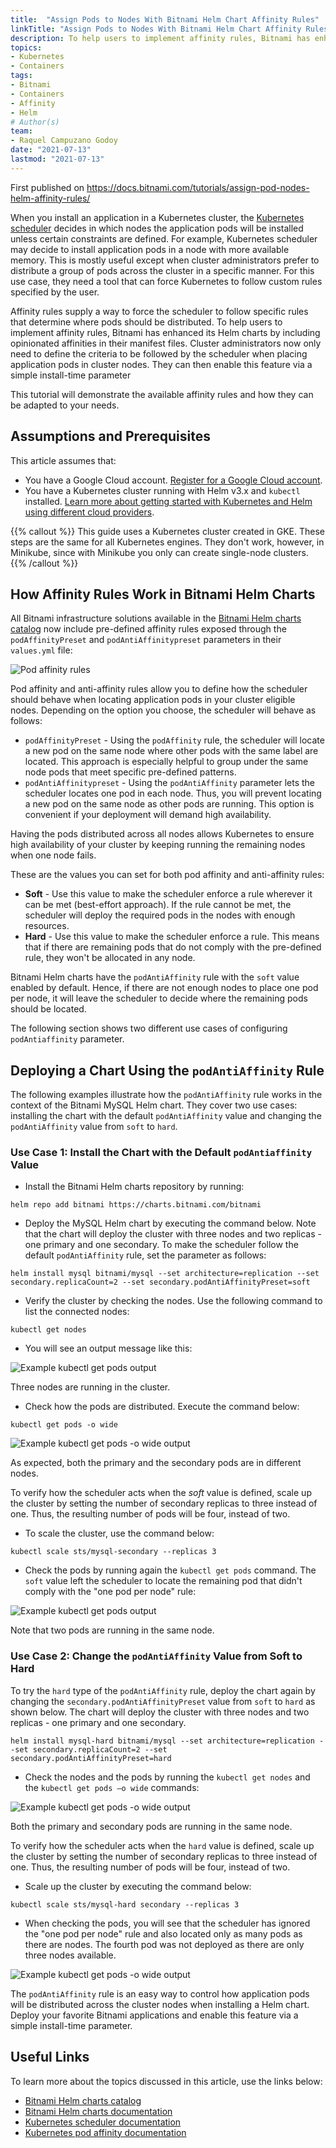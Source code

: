 ```yaml
---
title:  "Assign Pods to Nodes With Bitnami Helm Chart Affinity Rules"
linkTitle: "Assign Pods to Nodes With Bitnami Helm Chart Affinity Rules"
description: To help users to implement affinity rules, Bitnami has enhanced its Helm charts by including opinionated affinities in their manifest files. Check out this step-by-step guide to learn how to adapt them to your needs.
topics:
- Kubernetes
- Containers
tags:
- Bitnami
- Containers
- Affinity
- Helm
# Author(s)
team:
- Raquel Campuzano Godoy
date: "2021-07-13"
lastmod: "2021-07-13"
---
```


First published on https://docs.bitnami.com/tutorials/assign-pod-nodes-helm-affinity-rules/

When you install an application in a Kubernetes cluster, the [Kubernetes scheduler](https://kubernetes.io/docs/concepts/scheduling-eviction/kube-scheduler/) decides in which nodes the application pods will be installed unless certain constraints are defined. For example, Kubernetes scheduler may decide to install application pods in a node with more available memory. This is mostly useful except when cluster administrators prefer to distribute a group of pods across the cluster in a specific manner. For this use case, they need a tool that can force Kubernetes to follow custom rules specified by the user.

Affinity rules supply a way to force the scheduler to follow specific rules that determine where pods should be distributed. To help users to implement affinity rules, Bitnami has enhanced its Helm charts by including opinionated affinities in their manifest files. Cluster administrators now only need to define the criteria to be followed by the scheduler when placing application pods in cluster nodes. They can then enable this feature via a simple install-time parameter

This tutorial will demonstrate the available affinity rules and how they can be adapted to your needs.


## Assumptions and Prerequisites

This article assumes that:
* You have a Google Cloud account. [Register for a Google Cloud account](https://cloud.google.com/free).
* You have a Kubernetes cluster running with Helm v3.x and `kubectl` installed. [Learn more about getting started with Kubernetes and Helm using different cloud providers](https://docs.bitnami.com/kubernetes/).

{{% callout %}} This guide uses a Kubernetes cluster created in GKE. These steps are the same for all Kubernetes engines. They don't work, however, in Minikube, since with Minikube you only can create single-node clusters. {{% /callout %}}

## How Affinity Rules Work in Bitnami Helm Charts

All Bitnami infrastructure solutions available in the [Bitnami Helm charts catalog](https://github.com/bitnami/charts/tree/master/bitnami) now include pre-defined affinity rules exposed through the `podAffinityPreset` and `podAntiAffinitypreset` parameters in their `values.yml` file:

![Pod affinity rules](images/guides/kubernetes/bitnami-helm-chart-affinity-rules/image-1.png)

Pod affinity and anti-affinity rules allow you to define how the scheduler should behave when locating application pods in your cluster eligible nodes. Depending on the option you choose, the scheduler will behave as follows:

* `podAffinityPreset` - Using the `podAffinity` rule, the scheduler will locate a new pod on the same node where other pods with the same label are located. This approach is especially helpful to group under the same node pods that meet specific pre-defined patterns.
* `podAntiAffinitypreset` - Using the `podAntiAffinity` parameter lets the scheduler locates one pod in each node. Thus, you will prevent locating a new pod on the same node as other pods are running. This option is convenient if your deployment will demand high availability.

Having the pods distributed across all nodes allows Kubernetes to ensure high availability of your cluster by keeping running the remaining nodes when one node fails.

These are the values you can set for both pod affinity and anti-affinity rules:

* **Soft** - Use this value to make the scheduler enforce a rule wherever it can be met (best-effort approach). If the rule cannot be met, the scheduler will deploy the required pods in the nodes with enough resources.
* **Hard** - Use this value to make the scheduler enforce a rule. This means that if there are remaining pods that do not comply with the pre-defined rule, they won't be allocated in any node.

Bitnami Helm charts have the `podAntiAffinity` rule with the `soft` value enabled by default. Hence, if there are not enough nodes to place one pod per node, it will leave the scheduler to decide where the remaining pods should be located.

The following section shows two different use cases of configuring `podAntiaffinity` parameter.


## Deploying a Chart Using the `podAntiAffinity` Rule

The following examples illustrate how the `podAntiAffinity` rule works in the context of the Bitnami MySQL Helm chart. They cover two use cases: installing the chart with the default `podAntiAffinity` value and changing the `podAntiAffinity` value from `soft` to `hard`.


### Use Case 1: Install the Chart with the Default `podAntiaffinity` Value

* Install the Bitnami Helm charts repository by running:

```
helm repo add bitnami https://charts.bitnami.com/bitnami 
```

* Deploy the MySQL Helm chart by executing the command below. Note that the chart will deploy the cluster with three nodes and two replicas - one primary and one secondary. To make the scheduler follow the default `podAntiAffinity` rule, set the parameter as follows:

```
helm install mysql bitnami/mysql --set architecture=replication --set secondary.replicaCount=2 --set secondary.podAntiAffinityPreset=soft 
```

* Verify the cluster by checking the nodes. Use the following command to list the connected nodes:

```
kubectl get nodes 
```

* You will see an output message like this:

![Example kubectl get pods output](images/guides/kubernetes/bitnami-helm-chart-affinity-rules/image-2.png)

Three nodes are running in the cluster.

* Check how the pods are distributed. Execute the command below:

```
kubectl get pods -o wide 
```

![Example kubectl get pods -o wide output](images/guides/kubernetes/bitnami-helm-chart-affinity-rules/image-3.png)

As expected, both the primary and the secondary pods are in different nodes.

To verify how the scheduler acts when the _soft_ value is defined, scale up the cluster by setting the number of secondary replicas to three instead of one. Thus, the resulting number of pods will be four, instead of two.

* To scale the cluster, use the command below:

```
kubectl scale sts/mysql-secondary --replicas 3 
```

* Check the pods by running again the `kubectl get pods` command. The `soft` value left the scheduler to locate the remaining pod that didn't comply with the "one pod per node" rule:

![Example kubectl get pods output](images/guides/kubernetes/bitnami-helm-chart-affinity-rules/image-4.png)

Note that two pods are running in the same node.


### Use Case 2: Change the `podAntiAffinity` Value from Soft to Hard

To try the `hard` type of the `podAntiAffinity` rule, deploy the chart again by changing the `secondary.podAntiAffinityPreset` value from `soft` to `hard` as shown below. The chart will deploy the cluster with three nodes and two replicas - one primary and one secondary.

```
helm install mysql-hard bitnami/mysql --set architecture=replication --set secondary.replicaCount=2 --set secondary.podAntiAffinityPreset=hard
```

* Check the nodes and the pods by running the `kubectl get nodes` and the `kubectl get pods –o wide` commands:


![Example kubectl get pods -o wide output](images/guides/kubernetes/bitnami-helm-chart-affinity-rules/image-5.png)

Both the primary and secondary pods are running in the same node.

To verify how the scheduler acts when the `hard` value is defined, scale up the cluster by setting the number of secondary replicas to three instead of one. Thus, the resulting number of pods will be four, instead of two.

* Scale up the cluster by executing the command below:

```
kubectl scale sts/mysql-hard secondary --replicas 3 
```

* When checking the pods, you will see that the scheduler has ignored the "one pod per node" rule and also located only as many pods as there are nodes. The fourth pod was not deployed as there are only three nodes available.

![Example kubectl get pods -o wide output](images/guides/kubernetes/bitnami-helm-chart-affinity-rules/image-6.png)

The `podAntiAffinity` rule is an easy way to control how application pods will be distributed across the cluster nodes when installing a Helm chart. Deploy your favorite Bitnami applications and enable this feature via a simple install-time parameter.


## Useful Links

To learn more about the topics discussed in this article, use the links below:

* [Bitnami Helm charts catalog](https://github.com/bitnami/charts)
* [Bitnami Helm charts documentation](https://docs.bitnami.com/kubernetes/)
* [Kubernetes scheduler documentation](https://kubernetes.io/docs/concepts/scheduling-eviction/kube-scheduler/)
* [Kubernetes pod affinity documentation](https://kubernetes.io/docs/concepts/scheduling-eviction/assign-pod-node/)